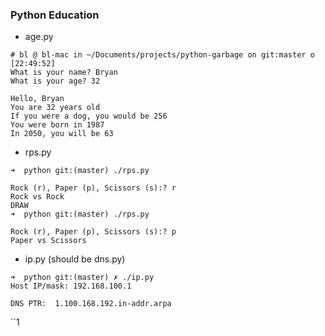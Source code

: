 ### Python Education

- age.py

```
# bl @ bl-mac in ~/Documents/projects/python-garbage on git:master o [22:49:52]
What is your name? Bryan
What is your age? 32

Hello, Bryan
You are 32 years old
If you were a dog, you would be 256
You were born in 1987
In 2050, you will be 63
```

- rps.py

```
➜  python git:(master) ./rps.py 

Rock (r), Paper (p), Scissors (s):? r
Rock vs Rock
DRAW
➜  python git:(master) ./rps.py

Rock (r), Paper (p), Scissors (s):? p
Paper vs Scissors
```

- ip.py (should be dns.py)

```
➜  python git:(master) ✗ ./ip.py 
Host IP/mask: 192.168.100.1

DNS PTR:  1.100.168.192.in-addr.arpa
```

``1
